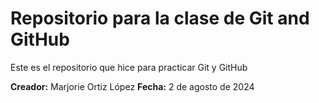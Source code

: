 
# Repositorio para la clase de Git and GitHub

Este es el repositorio que hice para practicar Git y GitHub

**Creador:** Marjorie Ortiz López
**Fecha:** 2 de agosto de 2024
